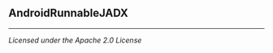 ## AndroidRunnableJADX


---------------------------------------
*Licensed under the Apache 2.0 License*
